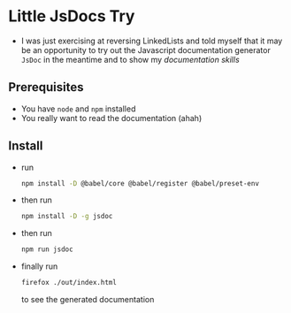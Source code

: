 # Little JsDocs Try

* I was just exercising at reversing LinkedLists and told myself that it may be an opportunity to try out the Javascript documentation generator ```JsDoc``` in the meantime and to show my *documentation skills*

## Prerequisites

* You have ```node``` and ```npm``` installed
* You really want to read the documentation (ahah)

## Install

* run 
    ```bash 
    npm install -D @babel/core @babel/register @babel/preset-env 
    ```

* then run 
    ```bash 
    npm install -D -g jsdoc 
    ```
* then run 
    ```bash 
    npm run jsdoc 
    ```

* finally run 
    ```bash 
    firefox ./out/index.html
    ```
    to see the generated documentation

